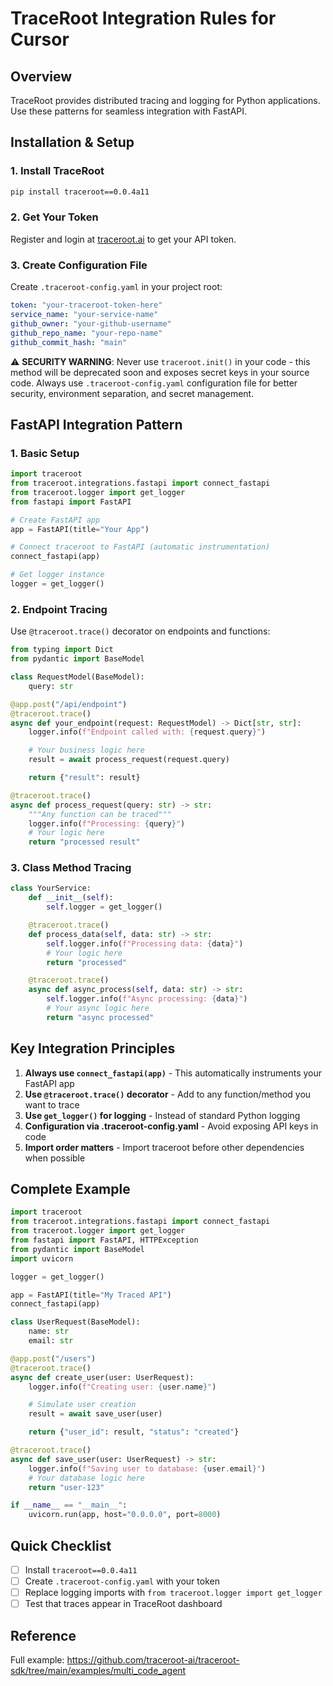 # TraceRoot Integration Rules for Cursor

## Overview

TraceRoot provides distributed tracing and logging for Python applications. Use these patterns for seamless integration with FastAPI.

## Installation & Setup

### 1. Install TraceRoot

```bash
pip install traceroot==0.0.4a11
```

### 2. Get Your Token

Register and login at [traceroot.ai](https://traceroot.ai/) to get your API token.

### 3. Create Configuration File

Create `.traceroot-config.yaml` in your project root:

```yaml
token: "your-traceroot-token-here"
service_name: "your-service-name"
github_owner: "your-github-username"
github_repo_name: "your-repo-name"
github_commit_hash: "main"
```

⚠️ **SECURITY WARNING**: Never use `traceroot.init()` in your code - this method will be deprecated soon and exposes secret keys in your source code. Always use `.traceroot-config.yaml` configuration file for better security, environment separation, and secret management.

## FastAPI Integration Pattern

### 1. Basic Setup

```python
import traceroot
from traceroot.integrations.fastapi import connect_fastapi
from traceroot.logger import get_logger
from fastapi import FastAPI

# Create FastAPI app
app = FastAPI(title="Your App")

# Connect traceroot to FastAPI (automatic instrumentation)
connect_fastapi(app)

# Get logger instance
logger = get_logger()
```

### 2. Endpoint Tracing

Use `@traceroot.trace()` decorator on endpoints and functions:

```python
from typing import Dict
from pydantic import BaseModel

class RequestModel(BaseModel):
    query: str

@app.post("/api/endpoint")
@traceroot.trace()
async def your_endpoint(request: RequestModel) -> Dict[str, str]:
    logger.info(f"Endpoint called with: {request.query}")

    # Your business logic here
    result = await process_request(request.query)

    return {"result": result}

@traceroot.trace()
async def process_request(query: str) -> str:
    """Any function can be traced"""
    logger.info(f"Processing: {query}")
    # Your logic here
    return "processed result"
```

### 3. Class Method Tracing

```python
class YourService:
    def __init__(self):
        self.logger = get_logger()

    @traceroot.trace()
    def process_data(self, data: str) -> str:
        self.logger.info(f"Processing data: {data}")
        # Your logic here
        return "processed"

    @traceroot.trace()
    async def async_process(self, data: str) -> str:
        self.logger.info(f"Async processing: {data}")
        # Your async logic here
        return "async processed"
```

## Key Integration Principles

1. **Always use `connect_fastapi(app)`** - This automatically instruments your FastAPI app
1. **Use `@traceroot.trace()` decorator** - Add to any function/method you want to trace
1. **Use `get_logger()` for logging** - Instead of standard Python logging
1. **Configuration via .traceroot-config.yaml** - Avoid exposing API keys in code
1. **Import order matters** - Import traceroot before other dependencies when possible

## Complete Example

```python
import traceroot
from traceroot.integrations.fastapi import connect_fastapi
from traceroot.logger import get_logger
from fastapi import FastAPI, HTTPException
from pydantic import BaseModel
import uvicorn

logger = get_logger()

app = FastAPI(title="My Traced API")
connect_fastapi(app)

class UserRequest(BaseModel):
    name: str
    email: str

@app.post("/users")
@traceroot.trace()
async def create_user(user: UserRequest):
    logger.info(f"Creating user: {user.name}")

    # Simulate user creation
    result = await save_user(user)

    return {"user_id": result, "status": "created"}

@traceroot.trace()
async def save_user(user: UserRequest) -> str:
    logger.info(f"Saving user to database: {user.email}")
    # Your database logic here
    return "user-123"

if __name__ == "__main__":
    uvicorn.run(app, host="0.0.0.0", port=8000)
```

## Quick Checklist

- [ ] Install `traceroot==0.0.4a11`
- [ ] Create `.traceroot-config.yaml` with your token
- [ ] Replace logging imports with `from traceroot.logger import get_logger`
- [ ] Test that traces appear in TraceRoot dashboard

## Reference

Full example: https://github.com/traceroot-ai/traceroot-sdk/tree/main/examples/multi_code_agent
